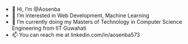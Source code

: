 - 👋 Hi, I’m @Aosenba
- 👀 I’m interested in Web Development, Machine Learning
- 🌱 I’m currently doing my Masters of Technology in Computer Science Engineering from IIT Guwahati
- 📫 You can reach me at linkedin.com/in/aosenba573

<!---
Aosenba/Aosenba is a ✨ special ✨ repository because its `README.md` (this file) appears on your GitHub profile.
You can click the Preview link to take a look at your changes.
--->

